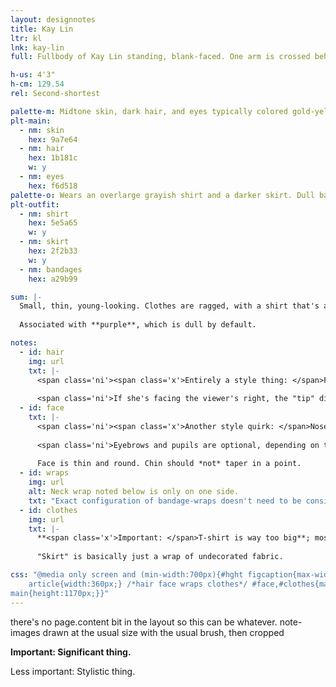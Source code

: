 ```yaml
---
layout: designnotes
title: Kay Lin
ltr: kl
lnk: kay-lin
full: Fullbody of Kay Lin standing, blank-faced. One arm is crossed behind her back.

h-us: 4'3"
h-cm: 129.54
rel: Second-shortest

palette-m: Midtone skin, dark hair, and eyes typically colored gold-yellow. Hair is long, straight, and unadorned.
plt-main:
  - nm: skin
    hex: 9a7e64
  - nm: hair
    hex: 1b181c
    w: y
  - nm: eyes
    hex: f6d518
palette-o: Wears an overlarge grayish shirt and a darker skirt. Dull bandages are wrapped around her neck, hands (trailing off up the arms), and feet.
plt-outfit:
  - nm: shirt
    hex: 5e5a65
    w: y
  - nm: skirt
    hex: 2f2b33
    w: y
  - nm: bandages
    hex: a29b99

sum: |-
  Small, thin, young-looking. Clothes are ragged, with a shirt that's a couple sizes too big; neck, hands, and feet are exposed save for uneven bandage-wraps. Irises can appear bright yellow-gold. Demeanor shifts by the scene.
  
  Associated with **purple**, which is dull by default.

notes:
  - id: hair
    img: url
    txt: |-
      <span class='ni'><span class='x'>Entirely a style thing: </span>For some reason I keep drawing her bangs with this exact configuration of lines.</span>
      
      <span class='ni'>If she's facing the viewer's right, the "tip" disappears, and some hair gets pushed out on the other side for a nicer silhouette.</span>
  - id: face
    txt: |-
      <span class='ni'><span class='x'>Another style quirk: </span>Nose is basically just a line, lower edge optional. Eye proportions aren't consistent, but generally not as long as the nose line.</span> Flat profile.
      
      <span class='ni'>Eyebrows and pupils are optional, depending on the expression.</span> **<span class='x'>Important: </span>Irises appear bright gold-yellow.** Whether this is diegetic doesn't matter.
      
      Face is thin and round. Chin should *not* taper in a point.
  - id: wraps
    img: url
    alt: Neck wrap noted below is only on one side.
    txt: "Exact configuration of bandage-wraps doesn't need to be consistent*, but they trail off from the hands & feet. *<span class='x'>Important </span>Exception: **One strip goes up the left (viewer's right) side of the neck.**"
  - id: clothes
    img: url
    txt: |-
      **<span class='x'>Important: </span>T-shirt is way too big**; most noticeable around the neckline (looser than it should be), sleeves (attached well below the arm & extended a little past the elbow), and bottom edge (terminates around the upper thigh).
      
      "Skirt" is basically just a wrap of undecorated fabric.

css: "@media only screen and (min-width:700px){#hght figcaption{max-width:9em;} #main{width:600px; padding-right:70px;} body{width:1365px;} #sum{width:45.65rem;}
	article{width:360px;} /*hair face wraps clothes*/ #face,#clothes{margin-left:370px;} #wraps{margin-top:560px;} #clothes{margin-top:295px;}
main{height:1170px;}}"
---
```

there's no page.content bit in the layout so this can be whatever. note-images drawn at the usual size with the usual brush, then cropped

**<span class='x'>Important: </span>Significant thing.**

<span class='ni'><span class='x'>Less important: </span>Stylistic thing.</span>